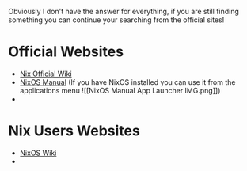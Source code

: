 Obviously I don't have the answer for everything, if you are still finding something you can continue your searching from the official sites!
# Official Websites
- [Nix Official Wiki](https://nix.dev/)
- [NixOS Manual](https://nixos.org/manual/nixos/stable/) (If you have NixOS installed you can use it from the applications menu ![[NixOS Manual App Launcher IMG.png]])
- 
# Nix Users Websites
- [NixOS Wiki](https://nixos.wiki/wiki/Main_Page)
- 